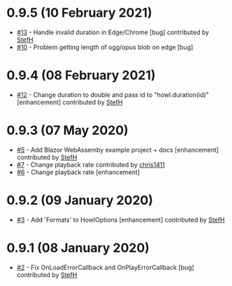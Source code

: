 # 0.9.5 (10 February 2021)
- [#13](https://github.com/StefH/Howler.Blazor/pull/13) - Handle invalid duration in Edge/Chrome [bug] contributed by [StefH](https://github.com/StefH)
- [#10](https://github.com/StefH/Howler.Blazor/issues/10) - Problem getting length of ogg/opus blob on edge [bug]

# 0.9.4 (08 February 2021)
- [#12](https://github.com/StefH/Howler.Blazor/pull/12) - Change duration to double and pass id to &quot;howl.duration(id)&quot; [enhancement] contributed by [StefH](https://github.com/StefH)

# 0.9.3 (07 May 2020)
- [#5](https://github.com/StefH/Howler.Blazor/pull/5) - Add Blazor WebAssemby example project + docs [enhancement] contributed by [StefH](https://github.com/StefH)
- [#7](https://github.com/StefH/Howler.Blazor/pull/7) - Change playback rate contributed by [chris1411](https://github.com/chris1411)
- [#6](https://github.com/StefH/Howler.Blazor/issues/6) - Change playback rate [enhancement]

# 0.9.2 (09 January 2020)
- [#3](https://github.com/StefH/Howler.Blazor/pull/3) - Add 'Formats' to HowlOptions [enhancement] contributed by [StefH](https://github.com/StefH)

# 0.9.1 (08 January 2020)
- [#2](https://github.com/StefH/Howler.Blazor/pull/2) - Fix OnLoadErrorCallback and OnPlayErrorCallback [bug] contributed by [StefH](https://github.com/StefH)

